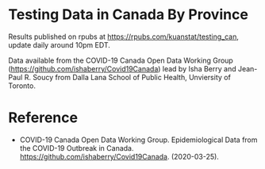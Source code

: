 # Testing Data in Canada By Province

Results published on rpubs at https://rpubs.com/kuanstat/testing_can, update daily around 10pm EDT.

Data available from the COVID-19 Canada Open Data Working Group (https://github.com/ishaberry/Covid19Canada) lead by Isha Berry and Jean-Paul R. Soucy from Dalla Lana School of Public Health, Unviersity of Toronto.

# Reference
- COVID-19 Canada Open Data Working Group. Epidemiological Data from the COVID-19 Outbreak in Canada. https://github.com/ishaberry/Covid19Canada. (2020-03-25).
